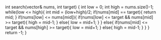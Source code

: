 int search(vector<int>& nums, int target) {
int low = 0;
int high = nums.size()-1;
while(low <= high){
int mid = (low+high)/2;
if(nums[mid] == target){
return mid;
}
if(nums[low] <= nums[mid]){
if(nums[low] <= target && nums[mid] >= target){
high = mid-1;
}
else{
low = mid+1;
}
}
else{
if(nums[mid] <= target && nums[high] >= target){
low = mid+1;
}
else{
high = mid-1;
}
}
}
return -1;
}